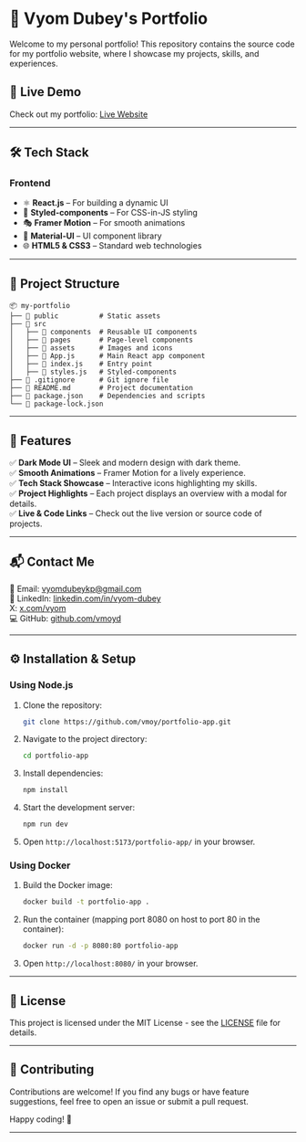 
# 🚀 Vyom Dubey's Portfolio

Welcome to my personal portfolio! This repository contains the source code for my portfolio website, where I showcase my projects, skills, and experiences.

## 📌 Live Demo
Check out my portfolio: [Live Website](https://vmoyd.github.io/portfolio-app/) 

---

## 🛠️ Tech Stack

### **Frontend**
- ⚛ **React.js** – For building a dynamic UI  
- 💅 **Styled-components** – For CSS-in-JS styling  
- 🎭 **Framer Motion** – For smooth animations  
- 🎨 **Material-UI** – UI component library  
- 🌐 **HTML5 & CSS3** – Standard web technologies  

---

## 📂 Project Structure
```
📦 my-portfolio
├── 📁 public          # Static assets
├── 📁 src
│   ├── 📁 components  # Reusable UI components
│   ├── 📁 pages       # Page-level components
│   ├── 📁 assets      # Images and icons
│   ├── 📄 App.js      # Main React app component
│   ├── 📄 index.js    # Entry point
│   ├── 📄 styles.js   # Styled-components
├── 📄 .gitignore      # Git ignore file
├── 📄 README.md       # Project documentation
├── 📄 package.json    # Dependencies and scripts
└── 📄 package-lock.json
```

---

## 🎯 Features
✅ **Dark Mode UI** – Sleek and modern design with dark theme.  
✅ **Smooth Animations** – Framer Motion for a lively experience.  
✅ **Tech Stack Showcase** – Interactive icons highlighting my skills.  
✅ **Project Highlights** – Each project displays an overview with a modal for details.  
✅ **Live & Code Links** – Check out the live version or source code of projects.  

---

## 📬 Contact Me
📧 Email: [vyomdubeykp@gmail.com](mailto:vyomdubeykp@gmail.com)  
🔗 LinkedIn: [linkedin.com/in/vyom-dubey](https://www.linkedin.com/in/vyom-dubey/)  
 X: [x.com/vyom](https://x.com/dubey_vyom_)  
💻 GitHub: [github.com/vmoyd](https://github.com/vmoyd)  

---

## ⚙️ Installation & Setup

### **Using Node.js**
1. Clone the repository:
   ```bash
   git clone https://github.com/vmoy/portfolio-app.git
   ```
2. Navigate to the project directory:
   ```bash
   cd portfolio-app
   ```
3. Install dependencies:
   ```bash
   npm install
   ```
4. Start the development server:
   ```bash
   npm run dev
   ```
5. Open `http://localhost:5173/portfolio-app/` in your browser.

### **Using Docker**
1. Build the Docker image:
   ```bash
   docker build -t portfolio-app .
   ```
2. Run the container (mapping port 8080 on host to port 80 in the container):
   ```bash
   docker run -d -p 8080:80 portfolio-app
   ```
3. Open `http://localhost:8080/` in your browser.

---

## 📜 License
This project is licensed under the MIT License - see the [LICENSE](LICENSE) file for details.

---

## 🙌 Contributing
Contributions are welcome! If you find any bugs or have feature suggestions, feel free to open an issue or submit a pull request.

Happy coding! 🚀

---
